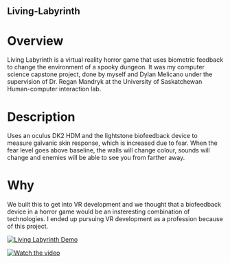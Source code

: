 ## Living-Labyrinth
# Overview
Living Labyrinth is a virtual reality horror game that uses biometric feedback to change the environment of a spooky dungeon. It was my computer science capstone project, done by myself and Dylan Melicano under the supervision of Dr. Regan Mandryk at the University of Saskatchewan Human-computer interaction lab.

# Description
Uses an oculus DK2 HDM and the lightstone biofeedback device to measure galvanic skin response, which is increased due to fear. When the fear level goes above baseline, the walls will change colour, sounds will change and enemies will be able to see you from farther away.

# Why
We built this to get into VR development and we thought that a biofeedback device in a horror game would be an insteresting combination of technologies. I ended up pursuing VR development as a profession because of this project.


[![Living Labyrinth Demo](https://www.youtube.com/watch?v=BB6MbgTaWd4)](https://www.youtube.com/watch?v=BB6MbgTaWd4 "Living Labyrinth Demo")

[![Watch the video](https://i.imgur.com/vKb2F1B.png)](https://youtu.be/vt5fpE0bzSY)
